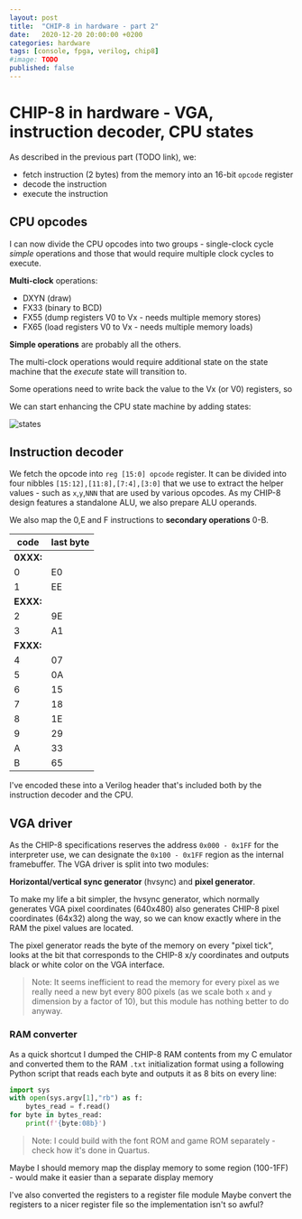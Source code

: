 ```yaml
---
layout: post
title:  "CHIP-8 in hardware - part 2"
date:   2020-12-20 20:00:00 +0200
categories: hardware
tags: [console, fpga, verilog, chip8]
#image: TODO
published: false
---
```


# CHIP-8 in hardware - VGA, instruction decoder, CPU states

As described in the previous part (TODO link), we:
- fetch instruction (2 bytes) from the memory into an 16-bit `opcode` register
- decode the instruction 
- execute the instruction

## CPU opcodes

I can now divide the CPU opcodes into two groups - single-clock cycle *simple* operations and those that would require multiple clock cycles to execute.

**Multi-clock** operations:
- DXYN (draw)
- FX33 (binary to BCD)
- FX55 (dump registers V0 to Vx - needs multiple memory stores)
- FX65 (load registers V0 to Vx - needs multiple memory loads)

**Simple operations** are probably all the others.

The multi-clock operations would require additional state on the state machine that the *execute* state will transition to.

Some operations need to write back the value to the Vx (or V0) registers, so 

We can start enhancing the CPU state machine by adding states:

![states](/assets/chip8-cpu-states300.png)

## Instruction decoder

We fetch the opcode into `reg [15:0] opcode` register. It can be divided into four nibbles `[15:12],[11:8],[7:4],[3:0]` that we use to extract the helper values - such as `x`,`y`,`NNN` that are used by various opcodes. As my CHIP-8 design features a standalone ALU, we also prepare ALU operands.

We also map the 0,E and F instructions to **secondary operations** 0-B.

| code | last byte |
|-|-|
|**0XXX:**|
|0| E0
|1| EE
|**EXXX:**
|2| 9E
|3| A1
|**FXXX:**
|4| 07
|5| 0A
|6| 15
|7| 18
|8| 1E
|9| 29
|A| 33
|B| 65

I've encoded these into a Verilog header that's included both by the instruction decoder and the CPU.

## VGA driver

As the CHIP-8 specifications reserves the address `0x000 - 0x1FF` for the interpreter use, we can designate the `0x100 - 0x1FF` region as the internal framebuffer. The VGA driver is split into two modules:

**Horizontal/vertical sync generator** (hvsync) and **pixel generator**.

To make my life a bit simpler, the hvsync generator, which normally generates VGA pixel coordinates (640x480) also generates CHIP-8 pixel coordinates (64x32) along the way, so we can know exactly where in the RAM the pixel values are located.

The pixel generator reads the byte of the memory on every "pixel tick", looks at the bit that corresponds to the CHIP-8 x/y coordinates and outputs black or white color on the VGA interface.

> Note: It seems inefficient to read the memory for every pixel as we really need a new byt every 800 pixels (as we scale both `x` and `y` dimension by a factor of 10), but this module has nothing better to do anyway.

### RAM converter

As a quick shortcut I dumped the CHIP-8 RAM contents from my C emulator and converted them to the RAM `.txt` initialization format using a following Python script that reads each byte and outputs it as 8 bits on every line:

```python
import sys
with open(sys.argv[1],"rb") as f:
    bytes_read = f.read()
for byte in bytes_read:
    print(f'{byte:08b}')
```

> Note: I could build with the font ROM and game ROM separately - check how it's done in Quartus.

Maybe I should memory map the display memory to some region (100-1FF) - would make it easier than a separate display memory

I've also converted the registers to a register file module
Maybe convert the registers to a nicer register file so the implementation isn't so awful?